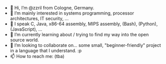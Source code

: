 - 👋 Hi, I’m @zzril from Cologne, Germany.
- 👀 I’m mainly interested in systems programming, processor architectures, IT security, ...
- 💬 I speak C, Java, x86-64 assembly, MIPS assembly, (Bash), (Python), (JavaScript), ...
- 🌱 I’m currently learning about / trying to find my way into the open source world.
- 💞️ I’m looking to collaborate on... some small, "beginner-friendly" project in a language that I understand. :p
- 📫 How to reach me: (tba)

<!---
zzril/zzril is a ✨ special ✨ repository because its `README.md` (this file) appears on your GitHub profile.
You can click the Preview link to take a look at your changes.
--->
